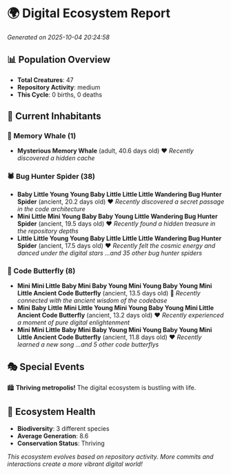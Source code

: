 # 🌍 Digital Ecosystem Report
*Generated on 2025-10-04 20:24:58*

## 📊 Population Overview
- **Total Creatures**: 47
- **Repository Activity**: medium
- **This Cycle**: 0 births, 0 deaths

## 👥 Current Inhabitants

### 🐋 Memory Whale (1)
- **Mysterious Memory Whale** (adult, 40.6 days old) ❤️
  *Recently discovered a hidden cache*

### 🕷️ Bug Hunter Spider (38)
- **Baby Little Young Young Baby Little Little Little Wandering Bug Hunter Spider** (ancient, 20.2 days old) ❤️
  *Recently discovered a secret passage in the code architecture*
- **Mini Little Mini Young Baby Baby Young Little Wandering Bug Hunter Spider** (ancient, 19.5 days old) ❤️
  *Recently found a hidden treasure in the repository depths*
- **Little Little Young Young Baby Little Little Little Wandering Bug Hunter Spider** (ancient, 17.5 days old) ❤️
  *Recently felt the cosmic energy and danced under the digital stars*
  *...and 35 other bug hunter spiders*

### 🦋 Code Butterfly (8)
- **Mini Mini Little Baby Mini Baby Young Mini Young Baby Young Mini Little Ancient Code Butterfly** (ancient, 13.5 days old) 💛
  *Recently connected with the ancient wisdom of the codebase*
- **Mini Baby Little Mini Little Young Mini Young Baby Young Mini Little Ancient Code Butterfly** (ancient, 13.2 days old) ❤️
  *Recently experienced a moment of pure digital enlightenment*
- **Mini Mini Little Baby Mini Baby Young Mini Young Baby Young Mini Little Ancient Code Butterfly** (ancient, 11.8 days old) ❤️
  *Recently learned a new song*
  *...and 5 other code butterflys*

## 🎭 Special Events

🏙️ **Thriving metropolis!** The digital ecosystem is bustling with life.

## 🔬 Ecosystem Health
- **Biodiversity**: 3 different species
- **Average Generation**: 8.6
- **Conservation Status**: Thriving

*This ecosystem evolves based on repository activity. More commits and interactions create a more vibrant digital world!*